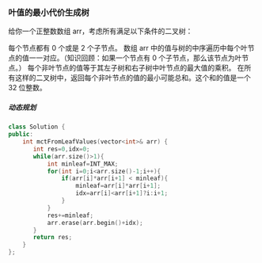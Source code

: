 ### 叶值的最小代价生成树

给你一个正整数数组 arr，考虑所有满足以下条件的二叉树：

每个节点都有 0 个或是 2 个子节点。
数组 arr 中的值与树的中序遍历中每个叶节点的值一一对应。（知识回顾：如果一个节点有 0 个子节点，那么该节点为叶节点。）
每个非叶节点的值等于其左子树和右子树中叶节点的最大值的乘积。
在所有这样的二叉树中，返回每个非叶节点的值的最小可能总和。这个和的值是一个 32 位整数。



##### 动态规划

```c++
class Solution {
public:
    int mctFromLeafValues(vector<int>& arr) {
       int res=0,idx=0;
       while(arr.size()>1){
           int minleaf=INT_MAX;
           for(int i=0;i<arr.size()-1;i++){
               if(arr[i]*arr[i+1] < minleaf){
                   minleaf=arr[i]*arr[i+1];
                   idx=arr[i]<arr[i+1]?i:i+1;
               }
           }
           res+=minleaf;
           arr.erase(arr.begin()+idx);
       } 
       return res;
    }
};
```